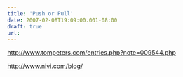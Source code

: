 ```yaml
---
title: 'Push or Pull'
date: 2007-02-08T19:09:00.001-08:00
draft: true
url: 
---
```


http://www.tompeters.com/entries.php?note=009544.php  
  
http://www.nivi.com/blog/